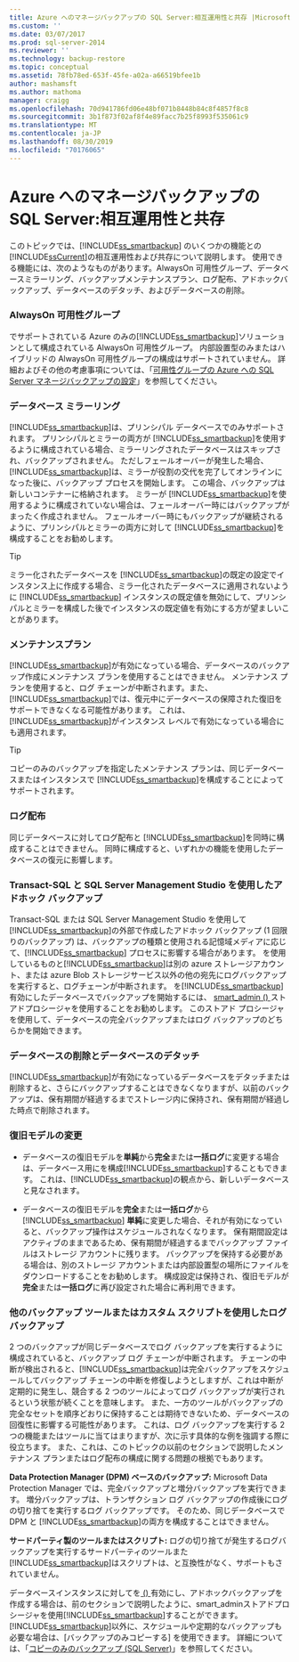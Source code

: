 ```yaml
---
title: Azure へのマネージバックアップの SQL Server:相互運用性と共存 |Microsoft Docs
ms.custom: ''
ms.date: 03/07/2017
ms.prod: sql-server-2014
ms.reviewer: ''
ms.technology: backup-restore
ms.topic: conceptual
ms.assetid: 78fb78ed-653f-45fe-a02a-a66519bfee1b
author: mashamsft
ms.author: mathoma
manager: craigg
ms.openlocfilehash: 70d941786fd06e48bf071b8448b84c8f4857f8c8
ms.sourcegitcommit: 3b1f873f02af8f4e89facc7b25f8993f535061c9
ms.translationtype: MT
ms.contentlocale: ja-JP
ms.lasthandoff: 08/30/2019
ms.locfileid: "70176065"
---
```

# <a name="sql-server-managed-backup-to-azure-interoperability-and-coexistence"></a>Azure へのマネージバックアップの SQL Server:相互運用性と共存
  このトピックでは、[!INCLUDE[ss_smartbackup](../includes/ss-smartbackup-md.md)] のいくつかの機能との [!INCLUDE[ssCurrent](../includes/sscurrent-md.md)]の相互運用性および共存について説明します。 使用できる機能には、次のようなものがあります。AlwaysOn 可用性グループ、データベースミラーリング、バックアップメンテナンスプラン、ログ配布、アドホックバックアップ、データベースのデタッチ、およびデータベースの削除。  
  
### <a name="alwayson-availability-groups"></a>AlwaysOn 可用性グループ  
 でサポートされている Azure のみの[!INCLUDE[ss_smartbackup](../includes/ss-smartbackup-md.md)]ソリューションとして構成されている AlwaysOn 可用性グループ。 内部設置型のみまたはハイブリッドの AlwaysOn 可用性グループの構成はサポートされていません。 詳細およびその他の考慮事項については、「[可用性グループの Azure への SQL Server マネージバックアップの設定](../../2014/database-engine/setting-up-sql-server-managed-backup-to-windows-azure-for-availability-groups.md)」を参照してください。  
  
### <a name="database-mirroring"></a>データベース ミラーリング  
 [!INCLUDE[ss_smartbackup](../includes/ss-smartbackup-md.md)]は、プリンシパル データベースでのみサポートされます。 プリンシパルとミラーの両方が [!INCLUDE[ss_smartbackup](../includes/ss-smartbackup-md.md)]を使用するように構成されている場合、ミラーリングされたデータベースはスキップされ、バックアップされません。 ただしフェールオーバーが発生した場合、[!INCLUDE[ss_smartbackup](../includes/ss-smartbackup-md.md)]は、ミラーが役割の交代を完了してオンラインになった後に、バックアップ プロセスを開始します。 この場合、バックアップは新しいコンテナーに格納されます。 ミラーが [!INCLUDE[ss_smartbackup](../includes/ss-smartbackup-md.md)]を使用するように構成されていない場合は、フェールオーバー時にはバックアップがまったく作成されません。 フェールオーバー時にもバックアップが継続されるように、プリンシパルとミラーの両方に対して [!INCLUDE[ss_smartbackup](../includes/ss-smartbackup-md.md)]を構成することをお勧めします。  
  
> [!TIP]  
>  ミラー化されたデータベースを [!INCLUDE[ss_smartbackup](../includes/ss-smartbackup-md.md)]の既定の設定でインスタンス上に作成する場合、ミラー化されたデータベースに適用されないように [!INCLUDE[ss_smartbackup](../includes/ss-smartbackup-md.md)] インスタンスの既定値を無効にして、プリンシパルとミラーを構成した後でインスタンスの既定値を有効にする方が望ましいことがあります。  
  
### <a name="maintenance-plan"></a>メンテナンスプラン  
 [!INCLUDE[ss_smartbackup](../includes/ss-smartbackup-md.md)]が有効になっている場合、データベースのバックアップ作成にメンテナンス プランを使用することはできません。 メンテナンス プランを使用すると、ログ チェーンが中断されます。また、[!INCLUDE[ss_smartbackup](../includes/ss-smartbackup-md.md)]では、復元中にデータベースの保障された復旧をサポートできなくなる可能性があります。 これは、[!INCLUDE[ss_smartbackup](../includes/ss-smartbackup-md.md)]がインスタンス レベルで有効になっている場合にも適用されます。  
  
> [!TIP]  
>  コピーのみのバックアップを指定したメンテナンス プランは、同じデータベースまたはインスタンスで [!INCLUDE[ss_smartbackup](../includes/ss-smartbackup-md.md)]を構成することによってサポートされます。  
  
### <a name="log-shipping"></a>ログ配布  
 同じデータベースに対してログ配布と [!INCLUDE[ss_smartbackup](../includes/ss-smartbackup-md.md)]を同時に構成することはできません。 同時に構成すると、いずれかの機能を使用したデータベースの復元に影響します。  
  
### <a name="ad-hoc-backups-using-transact-sql-and-sql-server-management-studio"></a>Transact-SQL と SQL Server Management Studio を使用したアドホック バックアップ  
 Transact-SQL または SQL Server Management Studio を使用して [!INCLUDE[ss_smartbackup](../includes/ss-smartbackup-md.md)]の外部で作成したアドホック バックアップ (1 回限りのバックアップ) は、バックアップの種類と使用される記憶域メディアに応じて、[!INCLUDE[ss_smartbackup](../includes/ss-smartbackup-md.md)] プロセスに影響する場合があります。 を使用しているものと[!INCLUDE[ss_smartbackup](../includes/ss-smartbackup-md.md)]は別の azure ストレージアカウント、または azure Blob ストレージサービス以外の他の宛先にログバックアップを実行すると、ログチェーンが中断されます。 を[!INCLUDE[ss_smartbackup](../includes/ss-smartbackup-md.md)]有効にしたデータベースでバックアップを開始するには、 [smart_admin &#40;&#41; ](/sql/relational-databases/system-stored-procedures/managed-backup-sp-backup-on-demand-transact-sql)ストアドプロシージャを使用することをお勧めします。 このストアド プロシージャを使用して、データベースの完全バックアップまたはログ バックアップのどちらかを開始できます。  
  
### <a name="drop-database-and-detach-database"></a>データベースの削除とデータベースのデタッチ  
 [!INCLUDE[ss_smartbackup](../includes/ss-smartbackup-md.md)]が有効になっているデータベースをデタッチまたは削除すると、さらにバックアップすることはできなくなりますが、以前のバックアップは、保有期間が経過するまでストレージ内に保持され、保有期間が経過した時点で削除されます。  
  
### <a name="changes-to-recovery-model"></a>復旧モデルの変更  
  
-   データベースの復旧モデルを**単純**から**完全**または**一括ログ**に変更する場合は、データベース用にを構成[!INCLUDE[ss_smartbackup](../includes/ss-smartbackup-md.md)]することもできます。 これは、[!INCLUDE[ss_smartbackup](../includes/ss-smartbackup-md.md)]の観点から、新しいデータベースと見なされます。  
  
-   データベースの復旧モデルを**完全**または**一括ログ**から[!INCLUDE[ss_smartbackup](../includes/ss-smartbackup-md.md)] **単純**に変更した場合、それが有効になっていると、バックアップ操作はスケジュールされなくなります。 保有期間設定はアクティブのままであるため、保有期間が経過するまでバックアップ ファイルはストレージ アカウントに残ります。 バックアップを保持する必要がある場合は、別のストレージ アカウントまたは内部設置型の場所にファイルをダウンロードすることをお勧めします。 構成設定は保持され、復旧モデルが**完全**または**一括ログ**に再び設定された場合に再利用できます。  
  
### <a name="log-backups-using-other-backup-tools-or-custom-scripts"></a>他のバックアップ ツールまたはカスタム スクリプトを使用したログ バックアップ  
 2 つのバックアップが同じデータベースでログ バックアップを実行するように構成されていると、バックアップ ログ チェーンが中断されます。 チェーンの中断が検出されると、[!INCLUDE[ss_smartbackup](../includes/ss-smartbackup-md.md)]は完全バックアップをスケジュールしてバックアップ チェーンの中断を修復しようとしますが、これは中断が定期的に発生し、競合する 2 つのツールによってログ バックアップが実行されるという状態が続くことを意味します。 また、一方のツールがバックアップの完全なセットを順序どおりに保持することは期待できないため、データベースの回復性に影響する可能性があります。 これは、ログ バックアップを実行する 2 つの機能またはツールに当てはまりますが、次に示す具体的な例を強調する際に役立ちます。 また、これは、このトピックの以前のセクションで説明したメンテナンス プランまたはログ配布の構成に関する問題の根拠でもあります。  
  
 **Data Protection Manager (DPM) ベースのバックアップ:** Microsoft Data Protection Manager では、完全バックアップと増分バックアップを実行できます。 増分バックアップは、トランザクション ログ バックアップの作成後にログの切り捨てを実行するログ バックアップです。 そのため、同じデータベースで DPM と [!INCLUDE[ss_smartbackup](../includes/ss-smartbackup-md.md)]の両方を構成することはできません。  
  
 **サードパーティ製のツールまたはスクリプト:** ログの切り捨てが発生するログバックアップを実行するサードパーティのツールまた[!INCLUDE[ss_smartbackup](../includes/ss-smartbackup-md.md)]はスクリプトは、と互換性がなく、サポートもされていません。  
  
 データベースインスタンスに対してを[ &#40;&#41; ](/sql/relational-databases/system-stored-procedures/managed-backup-sp-backup-on-demand-transact-sql) 有効にし、アドホックバックアップを作成する場合は、前のセクションで説明したように、smart_adminストアドプロシージャを使用[!INCLUDE[ss_smartbackup](../includes/ss-smartbackup-md.md)]することができます。 [!INCLUDE[ss_smartbackup](../includes/ss-smartbackup-md.md)]以外に、スケジュールや定期的なバックアップも必要な場合は、[バックアップのみコピーする] を使用できます。  詳細については、「[コピーのみのバックアップ &#40;SQL Server&#41;](../relational-databases/backup-restore/copy-only-backups-sql-server.md)」を参照してください。  
  
  
